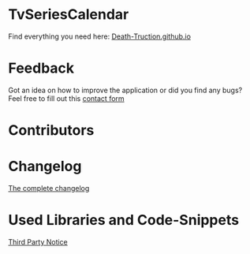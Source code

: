 # TvSeriesCalendar
Find everything you need here: [Death-Truction.github.io](https://death-truction.github.io/)
# Feedback
Got an idea on how to improve the application or did you find any bugs? Feel free to fill out this [contact form](https://death-truction.github.io/#NavKontakt)
# Contributors
# Changelog
[The complete changelog](https://github.com/Death-Truction/TvSeriesCalendar/blob/master/Changelog.md)
# Used Libraries and Code-Snippets
[Third Party Notice](https://github.com/Death-Truction/TvSeriesCalendar/blob/master/SourceCode/DesktopApplication/ThirdPartyNotices.md)